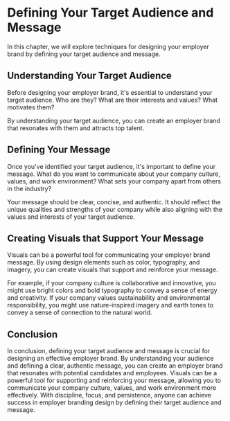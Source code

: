 # Defining Your Target Audience and Message

In this chapter, we will explore techniques for designing your employer brand by defining your target audience and message.

Understanding Your Target Audience
----------------------------------

Before designing your employer brand, it's essential to understand your target audience. Who are they? What are their interests and values? What motivates them?

By understanding your target audience, you can create an employer brand that resonates with them and attracts top talent.

Defining Your Message
---------------------

Once you've identified your target audience, it's important to define your message. What do you want to communicate about your company culture, values, and work environment? What sets your company apart from others in the industry?

Your message should be clear, concise, and authentic. It should reflect the unique qualities and strengths of your company while also aligning with the values and interests of your target audience.

Creating Visuals that Support Your Message
------------------------------------------

Visuals can be a powerful tool for communicating your employer brand message. By using design elements such as color, typography, and imagery, you can create visuals that support and reinforce your message.

For example, if your company culture is collaborative and innovative, you might use bright colors and bold typography to convey a sense of energy and creativity. If your company values sustainability and environmental responsibility, you might use nature-inspired imagery and earth tones to convey a sense of connection to the natural world.

Conclusion
----------

In conclusion, defining your target audience and message is crucial for designing an effective employer brand. By understanding your audience and defining a clear, authentic message, you can create an employer brand that resonates with potential candidates and employees. Visuals can be a powerful tool for supporting and reinforcing your message, allowing you to communicate your company culture, values, and work environment more effectively. With discipline, focus, and persistence, anyone can achieve success in employer branding design by defining their target audience and message.
